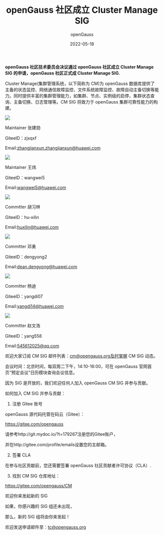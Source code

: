 ﻿---
title: ' openGauss 社区成立 Cluster Manage SIG'
date: '2022-05-18'
tags: ['theme']
banner: '/category/news/2022-05-18/banner.png'
category: 'news'
author: 'openGauss'
summary: 'openGauss社区成立Cluster Manage SIG'
---

**openGauss 社区技术委员会决议通过 openGauss 社区成立 Cluster Manage SIG 的申请，openGauss 社区正式成 Cluster Manage SIG.**

Cluster Manage(集群管理系统，以下简称为 CM)为 openGauss 数据库提供了主备的状态监控、网络通信故障监控、文件系统故障监控、故障自动主备切换等能力。同时提供丰富的集群管理能力，如集群、节点、实例级的启停，集群状态查询、主备切换、日志管理等。CM SIG 将致力于 openGauss 集群可靠性能力的构建。

<img src="/zh/news/2022-05-18/zhangjianxun.png">

Maintainer 张建勋

GiteeID：zjxqxf

Email:zhangjianxun.zhangjianxun@huawei.com

<img src="/zh/news/2022-05-18/wangwei.png">

Maintainer 王炜

GiteeID：wangwei5

Email:wangwei5@huawei.com

<img src="/zh/news/2022-05-18/huxilin.png">

Committer 胡习林

GiteeID：hu-xilin

Email:huxilin@huawei.com

<img src="/zh/news/2022-05-18/dengyong.png">

Committer 邓勇

GiteeID：dengyong2

Email:dean.dengyong@huawei.com

<img src="/zh/news/2022-05-18/yangdi.png">

Committer 杨迪

GiteeID：yangdi07

Email:yangdi14@huawei.com

<img src="/zh/news/2022-05-18/zhaowenhao.png">

Committer 赵文浩

GiteeID：yang558

Email:545612025@qq.com

欢迎大家订阅 CM SIG 邮件列表：cm@opengauss.org及时掌握 CM SIG 动态。

会议时间：北京时间，每双周二下午，14:10-16:00，可在 openGauss 官网首页“预定会议”日历模块查询会议信息。

因为 SIG 是开放的，我们欢迎任何人加入 openGauss CM SIG 并参与贡献。

如何加入 CM SIG 并参与贡献：

1.  注册 Gitee 账号

openGauss 源代码托管在码云（Gitee）：

https://gitee.com/opengauss

请参考http://git.mydoc.io/?t=179267注册您的Gitee账户，

并在http://gitee.com/profile/emails设置您的主邮箱。

2.  签署 CLA

在参与社区贡献前，您还需要签署 openGauss 社区贡献者许可协议（CLA）.

3.  找到 CM SIG 仓库地址：

https://gitee.com/opengauss/CM

欢迎你来发起新的 SIG

如果，你感兴趣的 SIG 组还未出现，

那么，新的 SIG 组将由你来发起！

欢迎发送申请邮件至：tc@opengauss.org
